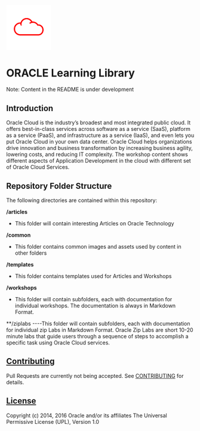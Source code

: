 ![](common/images/customer.logo.png)
---
# ORACLE Learning Library #

Note: Content in the README is under development

## Introduction ##

Oracle Cloud is the industry’s broadest and most integrated public cloud. It offers best-in-class services across software as a service (SaaS), platform as a service (PaaS), and infrastructure as a service (IaaS), and even lets you put Oracle Cloud in your own data center. Oracle Cloud helps organizations drive innovation and business transformation by increasing business agility, lowering costs, and reducing IT complexity. The workshop content shows different aspects of Application Development in the cloud with different set of Oracle Cloud Services.


## Repository Folder Structure ##

The following directories are contained within this repository:

**/articles** 
- This folder will contain interesting Articles on Oracle Technology

**/common** 
- This folder contains common images and assets used by content in other folders

**/templates** 
- This folder contains templates used for Articles and Workshops

**/workshops** 
- This folder will contain subfolders, each with documentation for individual workshops. The documentation is always in Markdown Format.

**/ziplabs
----This folder will contain subfolders, each with documentation for individual zip Labs in Markdown Format. Oracle Zip Labs are short 10-20 minute labs that guide users through a sequence of steps to accomplish a specific task using Oracle Cloud services.



## [Contributing](CONTRIBUTING.md)
Pull Requests are currently not being accepted. See [CONTRIBUTING](CONTRIBUTING.md) for details.

## [License](LICENSE.md)
Copyright (c) 2014, 2016 Oracle and/or its affiliates
The Universal Permissive License (UPL), Version 1.0
